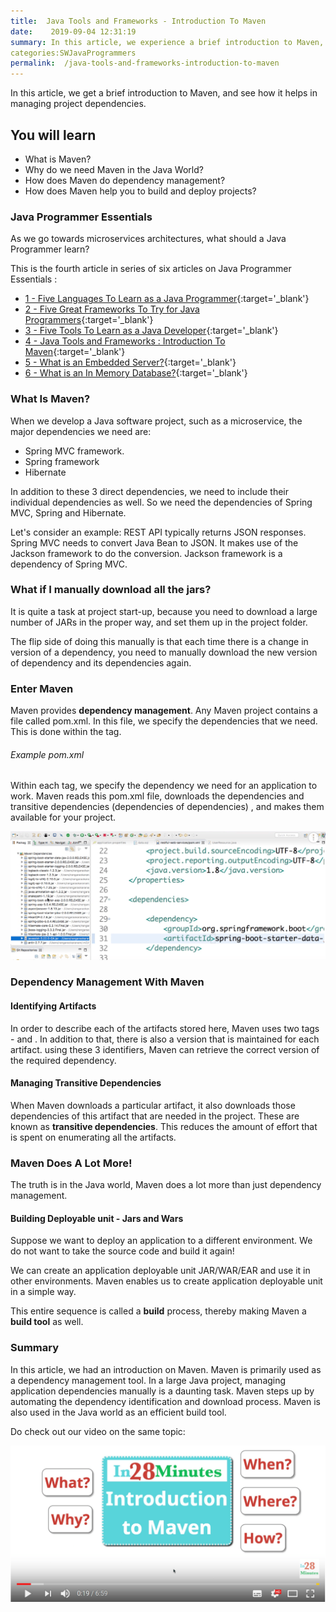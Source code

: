 ```yaml
---
title:  Java Tools and Frameworks - Introduction To Maven
date:    2019-09-04 12:31:19
summary: In this article, we experience a brief introduction to Maven, and will see how it helps in managing your project dependencies.
categories:SWJavaProgrammers
permalink:  /java-tools-and-frameworks-introduction-to-maven
---
```


In this article, we get a brief introduction to Maven, and see how it helps in managing project dependencies.

## You will learn
- What is Maven?
- Why do we need Maven in the Java World?
- How does Maven do dependency management?
- How does Maven help you to build and deploy projects?


### Java Programmer Essentials

As we go towards microservices architectures, what should a Java Programmer learn? 

This is the fourth article in series of six articles on Java Programmer Essentials :
- [1 - Five Languages To Learn as a Java Programmer](/five-great-languages-to-learn-as-a-java-programmer){:target='_blank'}
- [2 - Five Great Frameworks To Try for Java Programmers](/five-frameworks-for-java-programmers){:target='_blank'}
- [3 - Five Tools To Learn as a Java Developer](/five-tools-to-learn-for-java-programmers){:target='_blank'}
- [4 - Java Tools and Frameworks : Introduction To Maven](/java-tools-and-frameworks-introduction-to-maven){:target='_blank'}
- [5 - What is an Embedded Server?](/java-programmer-essentials-what-is-an-embedded-server){:target='_blank'}
- [6 - What is an In Memory Database?](/java-programmer-essentials-what-is-an-in-memory-database){:target='_blank'}



### What Is Maven?

When we develop a Java software project, such as a microservice, the major dependencies we need are: 

* Spring MVC framework.
* Spring framework
* Hibernate

In addition to these 3 direct dependencies, we need to include their individual dependencies as well. So we need the dependencies of Spring MVC, Spring and Hibernate.  

Let's consider an example: REST API typically returns JSON responses. Spring MVC needs to convert Java Bean to JSON. It makes use of the Jackson framework to do the conversion. Jackson framework is a dependency of Spring MVC. 

### What if I manually download all the jars?

It is quite a task at project start-up, because you need to download a large number of JARs in the proper way, and set them up in the project folder. 

The flip side of doing this manually is that each time there is a change in version of a dependency, you need to manually download the new version of dependency and its dependencies again.

### Enter Maven

Maven provides **dependency management**. Any Maven project contains a file called pom.xml. In this file, we specify the dependencies that we need. This is done within the <dependency> tag. 

###### Example pom.xml

Within each <dependency> tag, we specify the dependency we need for an application to work. Maven reads this pom.xml file, downloads the dependencies and transitive dependencies (dependencies of dependencies) , and makes them available for your project. 

![image info](images/Capture-089-02.png)

### Dependency Management With Maven 

#### Identifying Artifacts

In order to describe each of the artifacts stored here, Maven uses two tags - <groupId> and <artifactId>. In addition to that, there is also a version that is maintained for each artifact. using these 3 identifiers, Maven can retrieve the correct version of the required dependency.

#### Managing Transitive Dependencies

When Maven downloads a particular artifact, it also downloads those dependencies of this artifact that are needed in the project. These are known as **transitive dependencies**. This reduces the amount of effort that is spent on enumerating all the artifacts. 

### Maven Does A Lot More!

The truth is in the Java world, Maven does a lot more than just dependency management. 

#### Building Deployable unit - Jars and Wars

Suppose we want to deploy an application to a different environment. We do not want to take the source code and build it again! 

We can create an application deployable unit JAR/WAR/EAR and use it in other environments. Maven enables us to create application deployable unit in a simple way. 

This entire sequence is called a **build** process, thereby making Maven a **build tool** as well. 

### Summary

In this article, we had an introduction on Maven. Maven is primarily used as a dependency management tool. In a large Java project, managing application dependencies manually is a daunting task. Maven steps up by automating the dependency identification and download process. Maven is also used in the Java world as an efficient build tool.

Do check out our video on the same topic:

[![image info](images/Capture-089-01.png)](https://www.youtube.com/watch?v=EjymtpicGtg)